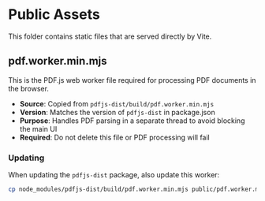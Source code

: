 # Public Assets

This folder contains static files that are served directly by Vite.

## pdf.worker.min.mjs

This is the PDF.js web worker file required for processing PDF documents in the browser.

- **Source**: Copied from `pdfjs-dist/build/pdf.worker.min.mjs`
- **Version**: Matches the version of `pdfjs-dist` in package.json
- **Purpose**: Handles PDF parsing in a separate thread to avoid blocking the main UI
- **Required**: Do not delete this file or PDF processing will fail

### Updating

When updating the `pdfjs-dist` package, also update this worker:

```bash
cp node_modules/pdfjs-dist/build/pdf.worker.min.mjs public/pdf.worker.min.mjs
```
